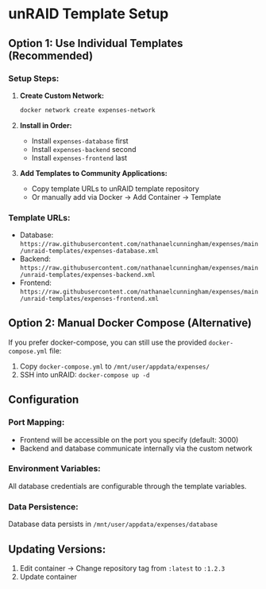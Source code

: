 # unRAID Template Setup

## Option 1: Use Individual Templates (Recommended)

### Setup Steps:

1. **Create Custom Network:**

   ```bash
   docker network create expenses-network
   ```

2. **Install in Order:**

   - Install `expenses-database` first
   - Install `expenses-backend` second
   - Install `expenses-frontend` last

3. **Add Templates to Community Applications:**
   - Copy template URLs to unRAID template repository
   - Or manually add via Docker → Add Container → Template

### Template URLs:

- Database: `https://raw.githubusercontent.com/nathanaelcunningham/expenses/main/unraid-templates/expenses-database.xml`
- Backend: `https://raw.githubusercontent.com/nathanaelcunningham/expenses/main/unraid-templates/expenses-backend.xml`
- Frontend: `https://raw.githubusercontent.com/nathanaelcunningham/expenses/main/unraid-templates/expenses-frontend.xml`

## Option 2: Manual Docker Compose (Alternative)

If you prefer docker-compose, you can still use the provided `docker-compose.yml` file:

1. Copy `docker-compose.yml` to `/mnt/user/appdata/expenses/`
2. SSH into unRAID: `docker-compose up -d`

## Configuration

### Port Mapping:

- Frontend will be accessible on the port you specify (default: 3000)
- Backend and database communicate internally via the custom network

### Environment Variables:

All database credentials are configurable through the template variables.

### Data Persistence:

Database data persists in `/mnt/user/appdata/expenses/database`

## Updating Versions:

1. Edit container → Change repository tag from `:latest` to `:1.2.3`
2. Update container

